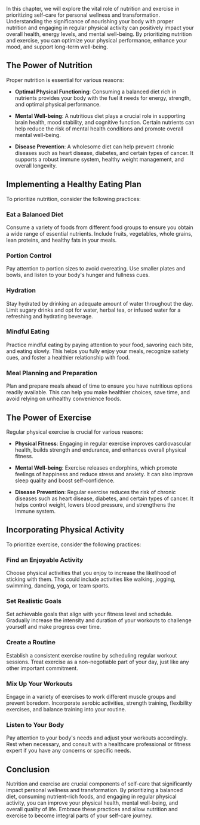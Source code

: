 
In this chapter, we will explore the vital role of nutrition and exercise in prioritizing self-care for personal wellness and transformation. Understanding the significance of nourishing your body with proper nutrition and engaging in regular physical activity can positively impact your overall health, energy levels, and mental well-being. By prioritizing nutrition and exercise, you can optimize your physical performance, enhance your mood, and support long-term well-being.

The Power of Nutrition
----------------------

Proper nutrition is essential for various reasons:

* **Optimal Physical Functioning**: Consuming a balanced diet rich in nutrients provides your body with the fuel it needs for energy, strength, and optimal physical performance.

* **Mental Well-being**: A nutritious diet plays a crucial role in supporting brain health, mood stability, and cognitive function. Certain nutrients can help reduce the risk of mental health conditions and promote overall mental well-being.

* **Disease Prevention**: A wholesome diet can help prevent chronic diseases such as heart disease, diabetes, and certain types of cancer. It supports a robust immune system, healthy weight management, and overall longevity.

Implementing a Healthy Eating Plan
----------------------------------

To prioritize nutrition, consider the following practices:

### Eat a Balanced Diet

Consume a variety of foods from different food groups to ensure you obtain a wide range of essential nutrients. Include fruits, vegetables, whole grains, lean proteins, and healthy fats in your meals.

### Portion Control

Pay attention to portion sizes to avoid overeating. Use smaller plates and bowls, and listen to your body's hunger and fullness cues.

### Hydration

Stay hydrated by drinking an adequate amount of water throughout the day. Limit sugary drinks and opt for water, herbal tea, or infused water for a refreshing and hydrating beverage.

### Mindful Eating

Practice mindful eating by paying attention to your food, savoring each bite, and eating slowly. This helps you fully enjoy your meals, recognize satiety cues, and foster a healthier relationship with food.

### Meal Planning and Preparation

Plan and prepare meals ahead of time to ensure you have nutritious options readily available. This can help you make healthier choices, save time, and avoid relying on unhealthy convenience foods.

The Power of Exercise
---------------------

Regular physical exercise is crucial for various reasons:

* **Physical Fitness**: Engaging in regular exercise improves cardiovascular health, builds strength and endurance, and enhances overall physical fitness.

* **Mental Well-being**: Exercise releases endorphins, which promote feelings of happiness and reduce stress and anxiety. It can also improve sleep quality and boost self-confidence.

* **Disease Prevention**: Regular exercise reduces the risk of chronic diseases such as heart disease, diabetes, and certain types of cancer. It helps control weight, lowers blood pressure, and strengthens the immune system.

Incorporating Physical Activity
-------------------------------

To prioritize exercise, consider the following practices:

### Find an Enjoyable Activity

Choose physical activities that you enjoy to increase the likelihood of sticking with them. This could include activities like walking, jogging, swimming, dancing, yoga, or team sports.

### Set Realistic Goals

Set achievable goals that align with your fitness level and schedule. Gradually increase the intensity and duration of your workouts to challenge yourself and make progress over time.

### Create a Routine

Establish a consistent exercise routine by scheduling regular workout sessions. Treat exercise as a non-negotiable part of your day, just like any other important commitment.

### Mix Up Your Workouts

Engage in a variety of exercises to work different muscle groups and prevent boredom. Incorporate aerobic activities, strength training, flexibility exercises, and balance training into your routine.

### Listen to Your Body

Pay attention to your body's needs and adjust your workouts accordingly. Rest when necessary, and consult with a healthcare professional or fitness expert if you have any concerns or specific needs.

Conclusion
----------

Nutrition and exercise are crucial components of self-care that significantly impact personal wellness and transformation. By prioritizing a balanced diet, consuming nutrient-rich foods, and engaging in regular physical activity, you can improve your physical health, mental well-being, and overall quality of life. Embrace these practices and allow nutrition and exercise to become integral parts of your self-care journey.


